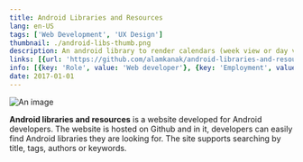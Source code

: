 ```yaml
---
title: Android Libraries and Resources
lang: en-US
tags: ['Web Development', 'UX Design']
thumbnail: ./android-libs-thumb.png
description: An android library to render calendars (week view or day view).
links: [{url: 'https://github.com/alamkanak/android-libraries-and-resources', text: 'View on Github', icon: ['fab', 'github']}, {url: 'https://alamkanak.github.io/android-libraries-and-resources', text: 'Visit the site', icon: ['fas', 'home']}]
info: [{key: 'Role', value: 'Web developer'}, {key: 'Employment', value: 'Self employed'}, {key: 'Skills involved', value: ['Web development', 'UX Design']}, {key: 'Tech used', value: ['Javascript']}]
date: 2017-01-01
---
```

![An image](/android-libs.png)

**Android libraries and resources** is a website developed for Android developers. The website is hosted on Github and in it, developers can easily find Android libraries they are looking for. The site supports searching by title, tags, authors or keywords.